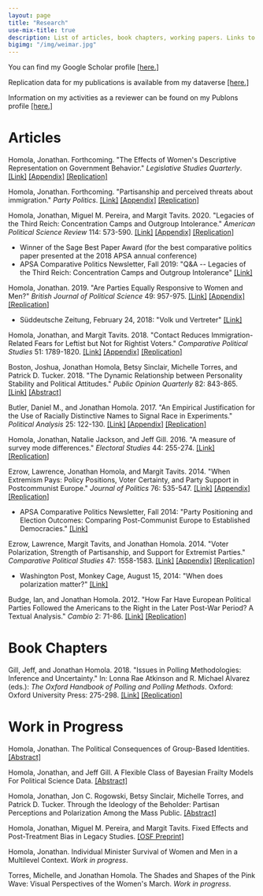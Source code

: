 ```yaml
---
layout: page
title: "Research"
use-mix-title: true
description: List of articles, book chapters, working papers. Links to abstracts, Google Scholar, replication files, and Publons.
bigimg: "/img/weimar.jpg"
---
```

You can find my Google Scholar profile <a href="https://scholar.google.com/citations?user=aSE6nxMAAAAJ" target="_blank">[here.]</a>

Replication data for my publications is available from my dataverse <a href="https://dataverse.harvard.edu/dataverse/jhomola" target="_blank">[here.]</a>

Information on my activities as a reviewer can be found on my Publons profile <a href="https://publons.com/a/1249053/" target="_blank">[here.]</a>

# Articles

Homola, Jonathan. Forthcoming. "The Effects of Women's Descriptive Representation on Government Behavior." *Legislative Studies Quarterly*. [[Link]](http://doi.org/10.1111/lsq.12330 "Legislative Studies Quarterly") <a href="http://jhomola.com/files/Homola_2021_LSQ_Pledges_Appendix.pdf" target="_blank">[Appendix]</a> [[Replication]](https://doi.org/10.7910/DVN/RLXMKD "Replication Files")

Homola, Jonathan. Forthcoming. "Partisanship and perceived threats about immigration." *Party Politics*. [[Link]](https://doi.org/10.1177/1354068820918773 "Party Politics") <a href="http://jhomola.com/files/Homola_2020_PP_ImmigrationFrames_Appendix.pdf" target="_blank">[Appendix]</a> [[Replication]](https://doi.org/10.7910/DVN/L2JYUS "Replication Files")

Homola, Jonathan, Miguel M. Pereira, and Margit Tavits. 2020. "Legacies of the Third Reich: Concentration Camps and Outgroup Intolerance." *American Political Science Review* 114: 573-590. [[Link]](https://doi.org/10.1017/S0003055419000832) <a href="http://jhomola.com/files/HomolaPereiraTavits_2020_APSR_Legacies_Appendix.pdf" target="_blank">[Appendix]</a> [[Replication]](https://doi.org/10.7910/DVN/J0GBTX "Replication Files")
* Winner of the Sage Best Paper Award (for the best comparative politics paper presented at the 2018 APSA annual conference)
 * APSA Comparative Politics Newsletter, Fall 2019: "Q&A -- Legacies of the Third Reich: Concentration Camps and Outgroup Intolerance" [[Link]](https://www.comparativepoliticsnewsletter.org/wp-content/uploads/2019/12/CP-Newsletter-Fall-19-CP-and-History.pdf "Comparative Politics Newsletter")

Homola, Jonathan. 2019. "Are Parties Equally Responsive to Women and Men?" *British Journal of Political Science* 49: 957-975. [[Link]](https://doi.org/10.1017/S0007123417000114 "British Journal of Political Science") <a href="http://jhomola.com/files/Homola_2017_BJPS_ResponsivenessWomenMen_Appendix.pdf" target="_blank">[Appendix]</a> [[Replication]](http://doi.org/10.7910/DVN/K1TVXL "Replication Files")
 * Süddeutsche Zeitung, February 24, 2018: "Volk und Vertreter" [[Link]](https://projekte.sueddeutsche.de/artikel/politik/bundestag-diese-abgeordneten-fehlen-e291979/ "Washington Post/Monkey Cage")

Homola, Jonathan, and Margit Tavits. 2018. "Contact Reduces Immigration-Related Fears for Leftist but Not for Rightist Voters." *Comparative Political Studies* 51: 1789-1820. [[Link]](https://doi.org/10.1177/0010414017740590 "Comparative Political Studies") <a href="http://jhomola.com/files/HomolaTavits_2017_CPS_ContactThreats_Appendix.pdf" target="_blank">[Appendix]</a> [[Replication]](http://doi.org/10.7910/DVN/THNDTR "Replication Files")

Boston, Joshua, Jonathan Homola, Betsy Sinclair, Michelle Torres, and Patrick D. Tucker. 2018. "The Dynamic Relationship between Personality Stability and Political Attitudes." *Public Opinion Quarterly* 82: 843-865. [[Link]](https://doi.org/10.1093/poq/nfy001 "Public Opinion Quarterly") [[Abstract]](http://jhomola.com/abstracts#tipi)

Butler, Daniel M., and Jonathan Homola. 2017. "An Empirical Justification for the Use of Racially Distinctive Names to Signal Race in Experiments." *Political Analysis* 25: 122-130. [[Link]](https://doi.org/10.1017/pan.2016.15 "Political Analysis") <a href="http://jhomola.com/files/ButlerHomola_2017_PA_Excludability_Appendix.pdf" target="_blank">[Appendix]</a> [[Replication]](http://doi.org/10.7910/DVN/LUGBL1 "Replication Files")

Homola, Jonathan, Natalie Jackson, and Jeff Gill. 2016. "A measure of survey mode differences." *Electoral Studies* 44: 255-274. [[Link]](http://doi.org/10.1016/j.electstud.2016.06.010 "Electoral Studies") [[Replication]](http://doi.org/10.7910/DVN/BHEM8T "Replication Files")

Ezrow, Lawrence, Jonathan Homola, and Margit Tavits. 2014. "When Extremism Pays: Policy Positions, Voter Certainty, and Party Support in Postcommunist Europe." *Journal of Politics* 76: 535-547. [[Link]](http://doi.org/10.1017/S0022381613001461 "Journal of Politics") <a href="http://jhomola.com/files/EzrowHomolaTavits_2014_JOP_WhenExtremismPays_Appendix.pdf" target="_blank">[Appendix]</a> [[Replication]](http://doi.org/10.7910/DVN/ZSBLXF "Replication Files")
 * APSA Comparative Politics Newsletter, Fall 2014: "Party Positioning and Election Outcomes: Comparing Post-Communist Europe to Established Democracies." [[Link]](http://charlescrabtree.com/archived_newsletters/2014_fall.pdf "Comparative Politics Newsletter")

Ezrow, Lawrence, Margit Tavits, and Jonathan Homola. 2014. "Voter Polarization, Strength of Partisanship, and Support for Extremist Parties." *Comparative Political Studies* 47: 1558-1583. [[Link]](http://doi.org/10.1177/0010414013512605 "Comparative Political Studies") <a href="http://jhomola.com/files/EzrowTavitsHomola_2014_CPS_PolarizationExtremism_Appendix.pdf" target="_blank">[Appendix]</a> [[Replication]](http://doi.org/10.7910/DVN/MP5XXC "Replication Files")
 * Washington Post, Monkey Cage, August 15, 2014: "When does polarization matter?" [[Link]](http://www.washingtonpost.com/blogs/monkey-cage/wp/2014/08/15/when-does-polarization-matter/ "Washington Post/Monkey Cage")

Budge, Ian, and Jonathan Homola. 2012. "How Far Have European Political Parties Followed the Americans to the Right in the Later Post-War Period? A Textual Analysis." *Cambio* 2: 71-86. [[Link]](http://doi.org/10.13128/cambio-19435 "Cambio") [[Replication]](http://doi.org/10.7910/DVN/NZFAXI "Replication Files")

# Book Chapters

Gill, Jeff, and Jonathan Homola. 2018. "Issues in Polling Methodologies: Inference and Uncertainty." In: Lonna Rae Atkinson and R. Michael Alvarez (eds.): *The Oxford Handbook of Polling and Polling Methods*. Oxford: Oxford University Press: 275-298. [[Link]](http://doi.org/10.1093/oxfordhb/9780190213299.013.11 "OUP Handbooks") [[Replication]](http://doi.org/10.7910/DVN/X9NUOJ "Replication Files")

# Work in Progress

Homola, Jonathan. The Political Consequences of Group-Based Identities. [[Abstract]](http://jhomola.com/abstracts#separate)

Homola, Jonathan, and Jeff Gill. A Flexible Class of Bayesian Frailty Models For Political Science Data. [[Abstract]](http://jhomola.com/abstracts#frailty)

Homola, Jonathan, Jon C. Rogowski, Betsy Sinclair, Michelle Torres, and Patrick D. Tucker. Through the Ideology of the Beholder: Partisan Perceptions and Polarization Among the Mass Public. [[Abstract]](http://jhomola.com/abstracts#ideology)

Homola, Jonathan, Miguel M. Pereira, and Margit Tavits. Fixed Effects and Post-Treatment Bias in Legacy Studies. [[OSF Preprint]](https://osf.io/b945a/)

Homola, Jonathan. Individual Minister Survival of Women and Men in a Multilevel Context. *Work in progress*.

Torres, Michelle, and Jonathan Homola. The Shades and Shapes of the Pink Wave: Visual Perspectives of the Women's March. *Work in progress*.
